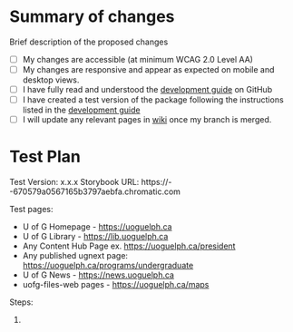 # Summary of changes
Brief description of the proposed changes

- [ ] My changes are accessible (at minimum WCAG 2.0 Level AA)
- [ ] My changes are responsive and appear as expected on mobile and desktop views.
- [ ] I have fully read and understood the [development guide](https://github.com/ccswbs/uofg-styles/wiki/Development-Guide) on GitHub
- [ ] I have created a test version of the package following the instructions listed in the [development guide](https://github.com/ccswbs/web-components/wiki/Development-Guide#publishing-to-npm)
- [ ] I will update any relevant pages in [wiki](https://github.com/ccswbs/web-components/wiki) once my branch is merged.

# Test Plan

Test Version: x.x.x
Storybook URL: https://<branch-name>--670579a0567165b3797aebfa.chromatic.com

Test pages: 

- U of G Homepage - https://uoguelph.ca
- U of G Library - https://lib.uoguelph.ca
- Any Content Hub Page ex. https://uoguelph.ca/president
- Any published ugnext page: https://uoguelph.ca/programs/undergraduate
- U of G News - https://news.uoguelph.ca
- uofg-files-web pages - https://uoguelph.ca/maps

Steps:

1. 